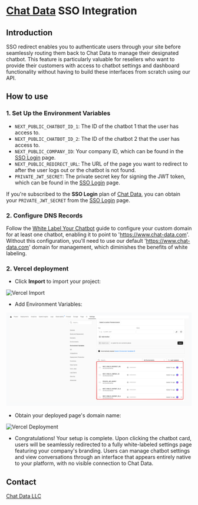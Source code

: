 # [Chat Data](https://www.chat-data.com/) SSO Integration

## Introduction
SSO redirect enables you to authenticate users through your site before seamlessly routing them back to Chat Data to manage their designated chatbot. This feature is particularly valuable for resellers who want to provide their customers with access to chatbot settings and dashboard functionality without having to build these interfaces from scratch using our API.

## How to use

### 1. Set Up the Environment Variables

- `NEXT_PUBLIC_CHATBOT_ID_1`: The ID of the chatbot 1 that the user has access to.
- `NEXT_PUBLIC_CHATBOT_ID_2`: The ID of the chatbot 2 that the user has access to.
- `NEXT_PUBLIC_COMPANY_ID`: Your company ID, which can be found in the [SSO Login](https://www.chat-data.com/account/sso-login) page.
- `NEXT_PUBLIC_REDIRECT_URL`: The URL of the page you want to redirect to after the user logs out or the chatbot is not found.
- `PRIVATE_JWT_SECRET`: The private secret key for signing the JWT token, which can be found in the [SSO Login](https://www.chat-data.com/account/sso-login) page.

If you're subscribed to the **SSO Login** plan of [Chat Data](https://www.chat-data.com/pricing), you can obtain your `PRIVATE_JWT_SECRET` from the [SSO Login](https://www.chat-data.com/account/sso-login) page.

### 2. Configure DNS Records
Follow the [White Label Your Chatbot](https://cookbook.chat-data.com/docs/white-label-your-chatbot) guide to configure your custom domain for at least one chatbot, enabling it to point to 'https://www.chat-data.com'. Without this configuration, you'll need to use our default 'https://www.chat-data.com' domain for management, which diminishes the benefits of white labeling.

### 2. Vercel deployment

- Click **Import** to import your project:

![Vercel Import](./public/vercel_project_import.png)

- Add Environment Variables:

![Env Variables](./public/vercel_add_environment_variable.png)
 
- Obtain your deployed page's domain name:

![Vercel Deployment](./public/vercel_get_domain.png)

- Congratulations! Your setup is complete. Upon clicking the chatbot card, users will be seamlessly redirected to a fully white-labeled settings page featuring your company's branding. Users can manage chatbot settings and view conversations through an interface that appears entirely native to your platform, with no visible connection to Chat Data.

## Contact

[Chat Data LLC](admin@chat-data.com)